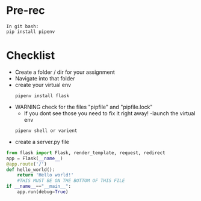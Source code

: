 # Pre-rec
```
In git bash:
pip install pipenv
```
# Checklist
- Create a folder / dir for your assignment
- Navigate into that folder
- create your virtual env
    ```
    pipenv install flask
    ```
- WARNING check for the files "pipfile" and "pipfile.lock"
    - If you dont see those you need to fix it right away!
-launch the virtual env
    ```
    pipenv shell or varient
    ```
- create a server.py file
```py
from flask import Flask, render_template, request, redirect
app = Flask(__name__)
@app.route('/') 
def hello_world():
    return 'Hello world!'
    #THIS MUST BE ON THE BOTTOM OF THIS FILE
if __name__=="__main__":
    app.run(debug=True)
```